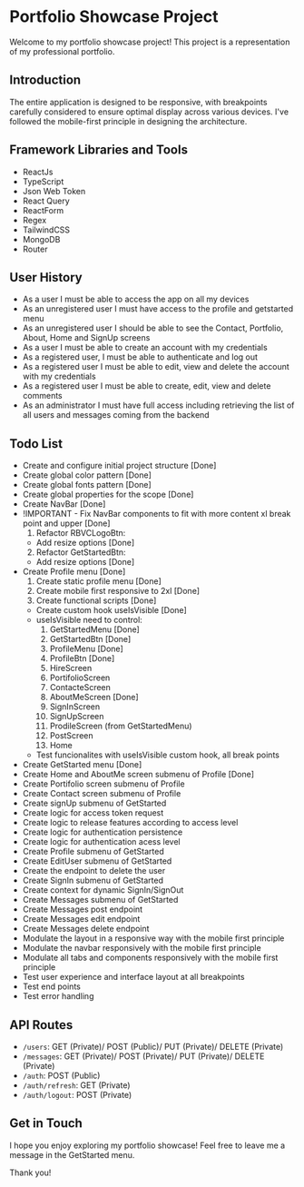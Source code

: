# Portfolio Showcase Project

Welcome to my portfolio showcase project! This project is a representation of my professional portfolio.

## Introduction

The entire application is designed to be responsive, with breakpoints carefully considered to ensure optimal display across various devices. I've followed the mobile-first principle in designing the architecture.

## Framework Libraries and Tools

- ReactJs
- TypeScript
- Json Web Token
- React Query
- ReactForm
- Regex
- TailwindCSS
- MongoDB
- Router

## User History

- As a user I must be able to access the app on all my devices
- As an unregistered user I must have access to the profile and getstarted menu
- As an unregistered user I should be able to see the Contact, Portfolio, About, Home and SignUp screens
- As a user I must be able to create an account with my credentials
- As a registered user, I must be able to authenticate and log out
- As a registered user I must be able to edit, view and delete the account with my credentials
- As a registered user I must be able to create, edit, view and delete comments
- As an administrator I must have full access including retrieving the list of all users and messages coming from the backend

## Todo List

- Create and configure initial project structure [Done]
- Create global color pattern [Done]
- Create global fonts pattern [Done]
- Create global properties for the scope [Done]
- Create NavBar [Done]
- !IMPORTANT - Fix NavBar components to fit with more content xl break point and upper [Done]
  1.  Refactor RBVCLogoBtn:
    - Add resize options [Done]
  2.  Refactor GetStartedBtn:
    - Add resize options [Done]
- Create Profile menu [Done]
  1. Create static profile menu [Done]
  2. Create mobile first responsive to 2xl [Done]
  3. Create functional scripts [Done]
  - Create custom hook useIsVisible [Done]
  - useIsVisible need to control:
    1.  GetStartedMenu [Done]
    2.  GetStartedBtn [Done]
    3.  ProfileMenu [Done]
    4.  ProfileBtn [Done]
    5.  HireScreen
    6.  PortifolioScreen
    7.  ContacteScreen
    8.  AboutMeScreen [Done]
    9.  SignInScreen
    10. SignUpScreen
    11. ProdileScreen (from GetStartedMenu)
    12. PostScreen
    13. Home
  - Test funcionalites with useIsVisible custom hook, all break points
- Create GetStarted menu [Done]
- Create Home and AboutMe screen submenu of Profile [Done]
- Create Portifolio screen submenu of Profile
- Create Contact screen submenu of Profile
- Create signUp submenu of GetStarted
- Create logic for access token request
- Create logic to release features according to access level
- Create logic for authentication persistence
- Create logic for authentication acess level
- Create Profile submenu of GetStarted
- Create EditUser submenu of GetStarted
- Create the endpoint to delete the user
- Create SignIn submenu of GetStarted
- Create context for dynamic SignIn/SignOut
- Create Messages submenu of GetStarted
- Create Messages post endpoint
- Create Messages edit endpoint
- Create Messages delete endpoint
- Modulate the layout in a responsive way with the mobile first principle
- Modulate the navbar responsively with the mobile first principle
- Modulate all tabs and components responsively with the mobile first principle
- Test user experience and interface layout at all breakpoints
- Test end points
- Test error handling

## API Routes

- `/users`: GET (Private)/ POST (Public)/ PUT (Private)/ DELETE (Private)
- `/messages`: GET (Private)/ POST (Private)/ PUT (Private)/ DELETE (Private)
- `/auth`: POST (Public)
- `/auth/refresh`: GET (Private)
- `/auth/logout`: POST (Private)

## Get in Touch

I hope you enjoy exploring my portfolio showcase! Feel free to leave me a message in the GetStarted menu.

Thank you!
